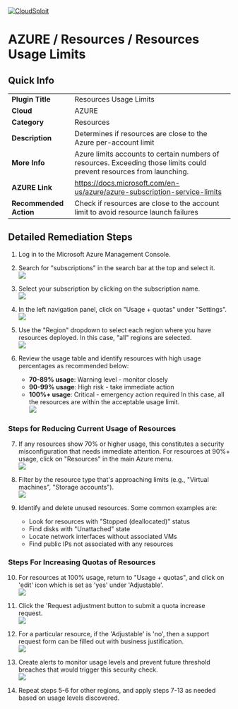 [![CloudSploit](https://cloudsploit.com/img/logo-new-big-text-100.png "CloudSploit")](https://cloudsploit.com)

# AZURE / Resources / Resources Usage Limits

## Quick Info

| | |
|-|-|
| **Plugin Title** | Resources Usage Limits |
| **Cloud** | AZURE |
| **Category** | Resources |
| **Description** | Determines if resources are close to the Azure per-account limit |
| **More Info** | Azure limits accounts to certain numbers of resources. Exceeding those limits could prevent resources from launching. |
| **AZURE Link** | https://docs.microsoft.com/en-us/azure/azure-subscription-service-limits |
| **Recommended Action** | Check if resources are close to the account limit to avoid resource launch failures |

## Detailed Remediation Steps

1. Log in to the Microsoft Azure Management Console.

2. Search for "subscriptions" in the search bar at the top and select it. </br> <img src="/resources/azure/resources/resources-usage-limits/step2.png"/>

3. Select your subscription by clicking on the subscription name. </br> <img src="/resources/azure/resources/resources-usage-limits/step3.png"/>

4. In the left navigation panel, click on "Usage + quotas" under "Settings". </br> <img src="/resources/azure/resources/resources-usage-limits/step4.png"/>

5. Use the "Region" dropdown to select each region where you have resources deployed. In this case, "all" regions are selected. </br> <img src="/resources/azure/resources/resources-usage-limits/step5.png"/>

6. Review the usage table and identify resources with high usage percentages as recommended below:
   - **70-89% usage**: Warning level - monitor closely
   - **90-99% usage**: High risk - take immediate action  
   - **100%+ usage**: Critical - emergency action required
   In this case, all the resources are within the acceptable usage limit. </br> <img src="/resources/azure/resources/resources-usage-limits/step6.png"/>

### Steps for Reducing Current Usage of Resources

7. If any resources show 70% or higher usage, this constitutes a security misconfiguration that needs immediate attention. For resources at 90%+ usage, click on "Resources" in the main Azure menu. </br> <img src="/resources/azure/resources/resources-usage-limits/step7.png"/>

8. Filter by the resource type that's approaching limits (e.g., "Virtual machines", "Storage accounts"). </br> <img src="/resources/azure/resources/resources-usage-limits/step8.png"/>

9. Identify and delete unused resources. Some common examples are:
   - Look for resources with "Stopped (deallocated)" status
   - Find disks with "Unattached" state
   - Locate network interfaces without associated VMs
   - Find public IPs not associated with any resources

### Steps For Increasing Quotas of Resources

10. For resources at 100% usage, return to "Usage + quotas", and click on 'edit' icon which is set as 'yes' under 'Adjustable'. </br> <img src="/resources/azure/resources/resources-usage-limits/step10.png"/>

11. Click the 'Request adjustment button to submit a quota increase request. </br> <img src="/resources/azure/resources/resources-usage-limits/step11.png"/>

12. For a particular resource, if the 'Adjustable' is 'no', then a support request form can be filled out with business justification. </br> <img src="/resources/azure/resources/resources-usage-limits/step12.png"/>

13. Create alerts to monitor usage levels and prevent future threshold breaches that would trigger this security check. </br> <img src="/resources/azure/resources/resources-usage-limits/step13.png"/>

14. Repeat steps 5-6 for other regions, and apply steps 7-13 as needed based on usage levels discovered.
